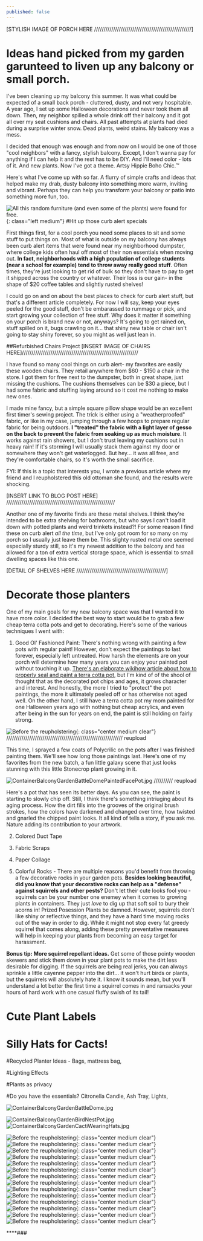 ```yaml
---
published: false
---
```

[STYLISH IMAGE OF PORCH HERE ///////////////////////////////////////////////////]

# Ideas hand picked from my garden garunteed to liven up any balcony or small porch.


I've been cleaning up my balcony this summer. It was what could be expected of a small back porch - cluttered, dusty, and not very hospitable. A year ago, I set up some Halloween decorations and never took them all down. Then, my neighbor spilled a whole drink off their balcony and it got all over my seat cushions and chairs. All past attempts at plants had died during a surprise winter snow. Dead plants, weird stains. My balcony was a mess.

I decided that enough was enough and from now on I would be one of those "cool neighbors" with a fancy, stylish balcony. Except, I don't wanna pay for anything if I can help it and the rest has to be DIY. And I'll need color - lots of it. And new plants. Now I've got a theme. Artsy Hippie Boho Chic.™ 

Here's what I've come up with so far. A flurry of simple crafts and ideas that helped make my drab, dusty balcony into something more warm, inviting and vibrant. Perhaps they can help you transform your balcony or patio into something more fun, too.

![All this random furniture (and even some of the plants) were found for free.](/media/ContainerBalconyGardenEaselandGardenShelves.jpg){: class="left medium"}
#Hit up those curb alert specials

First things first, for a cool porch you need some places to sit and some stuff to put things on. Most of what is outside on my balcony has always been curb alert items that were found near my neighborhood dumpster, where college kids often haul off most of their non essentials when moving out. **In fact, neighborhoods with a high population of college students (near a school for example) tend to throw away really good stuff**. Often times, they're just looking to get rid of bulk so they don't have to pay to get it shipped across the country or whatever. Their loss is our gain- in the shape of $20 coffee tables and slightly rusted shelves!

I could go on and on about the best places to check for curb alert stuff, but that's a different article completely. For now I will say, keep your eyes peeled for the good stuff, don't be embarassed to rummage or pick, and start growing your collection of free stuff. Why does it matter if something on your porch is brand new or not, anyways? It's going to get rained on, stuff spilled on it, bugs crawling on it... that shiny new table or chair isn't going to stay shiny forever, so you might as well just lean in.  

##Refurbished Chairs Project
[INSERT IMAGE OF CHAIRS HERE]/////////////////////////////////////////////////////////////

I have found so many cool things on curb alert- my favorites are easily these wooden chairs. They retail anywhere from $60 - $150 a chair in the store. I got them for free next to the dumpster, both in great shape, just missing the cushions. The cushions themselves can be $30 a piece, but I had some fabric and stuffing laying around so it cost me nothing to make new ones. 

I made mine fancy, but a simple square pillow shape would be an excellent first timer's sewing project. The trick is either using a "weatherproofed" fabric, or like in my case, jumping through a few hoops to prepare regular fabric for being outdoors. **I "treated" the fabric with a light layer of gesso on the back to prevent the fabric from soaking up as much moisture**. It works against rain showers, but I don't trust leaving my cushions out in heavy rain! If it's storming I will usually stack them against my door or somewhere they won't get waterlogged. But hey... it was all free, and they're comfortable chairs, so it's worth the small sacrifice. 

FYI: If this is a topic that interests you, I wrote a previous article where my friend and I reupholstered this old ottoman she found, and the results were shocking. 

[INSERT LINK TO BLOG POST HERE] /////////////////////////////////////////////////////////


Another one of my favorite finds are these metal shelves. I think they're intended to be extra shelving for bathrooms, but who says I can't load it down with potted plants and weird trinkets instead?! For some reason I find these on curb alert _all the time_, but I've only got room for so many on my porch so I usually just leave them be. This slighty rusted metal one seemed especially sturdy still, so it's my newest addition to the balcony and has allowed for a ton of extra vertical storage space, which is essential to small dwelling spaces like this one. 

[DETAIL OF SHELVES HERE ///////////////////////////////////////////////]

# Decorate those planters
One of my main goals for my new balcony space was that I wanted it to have more color. I decided the best way to start would be to grab a few cheap terra cotta pots and get to decorating. Here's some of the various techniques I went with: 

1. Good Ol' Fashioned Paint: 
There's nothing wrong with painting a few pots with regular paint! However, don't expect the paintings to last forever, especially left untreated. How harsh the elements are on your porch will determine how many years you can enjoy your painted pot without touching it up. [There's an elaborate wikihow article about how to properly seal and paint a terra cotta pot](https://www.wikihow.life/Paint-New-Terracotta-Pots), but I'm kind of of the shool of thought that as the decorated pot chips and ages, it grows character and interest. And honestly, the more I tried to "protect" the pot paintings, the more it ultimately peeled off or has otherwise not aged well. On the other hand, I still have a terra cotta pot my mom painted for one Halloween years ago with nothing but cheap acrylics, and even after being in the sun for years on end, the paint is still holding on fairly strong.   

![Before the reupholstering](/media/ContainerBalconyGardenGalaxyStoneCrop.jpg){: class="center medium clear"} ///////////////////////////////////////////////////////////// reupload 

This time, I sprayed a few coats of Polycrilic on the pots after I was finished painting them. We'll see how long those paintings last. Here's one of my favorites from the new batch, a fun little galaxy scene that just looks stunning with this little Stonecrop plant growing in it.

![ContainerBalconyGardenBattleDomePaintedFacePot.jpg]({{site.baseurl}}/media/ContainerBalconyGardenBattleDomePaintedFacePot.jpg) ////////// reupload

Here's a pot that has seen its better days. As you can see, the paint is starting to slowly chip off. Still, I think there's something intriuging about its aging process. How the dirt fills into the grooves of the original brush strokes, how the colors have darkened and changed over time, how twisted and gnarled the chipped paint looks. It all kind of tells a story, if you ask me. Nature adding its contribution to your artwork. 

2. Colored Duct Tape

3. Fabric Scraps

4. Paper Collage

5. Colorful Rocks - There are multiple reasons you'd benefit from throwing a few decorative rocks in your garden pots. **Besides looking beautiful, did you know that your decorative rocks can help as a "defense" against squirrels and other pests?** Don't let their cute looks fool you - squirrels can be your number one enemey when it comes to growing plants in containers. They just _love_ to dig up that soft soil to bury their acorns in! Prized Posession Plants be damned. However, squirrels don't like shiny or reflective things, and they have a hard time moving rocks out of the way in order to dig. While it might not stop every fat greedy squirrel that comes along, adding these pretty preventative measures will help in keeping your plants from becoming an easy target for harassment.

**Bonus tip: More squirrel repellant ideas.** Get some of those pointy wooden skewers and stick them down in your plant pots to make the dirt less desirable for digging. If the squirrels are being real jerks, you can always sprinkle a little cayenne pepper into the dirt... it won't hurt birds or plants, but the squirrels will absolutely hate it. I know it sounds mean, but you'll understand a lot better the first time a squirrel comes in and ransacks your hours of hard work with one casual fluffy swish of its tail!  

# Cute Plant Labels

# Silly Hats for Cacts! 




#Recycled Planter Ideas - Bags, mattress bag, 

#Lighting Effects


#Plants as privacy

#Do you have the essentials?
Citronella Candle, Ash Tray, Lights,



![ContainerBalconyGardenBattleDome.jpg]({{site.baseurl}}/media/ContainerBalconyGardenBattleDome.jpg)

![ContainerBalconyGardenBirdNestPot.jpg]({{site.baseurl}}/media/ContainerBalconyGardenBirdNestPot.jpg)
![ContainerBalconyGardenCactiWearingHats.jpg]({{site.baseurl}}/media/ContainerBalconyGardenCactiWearingHats.jpg)

![Before the reupholstering](/media/ContainerBalconyGardenGalaxyStoneCrop.jpg){: class="center medium clear"}
![Before the reupholstering](/media/ContainerBalconyGardenGrandmasPotSucculents.jpg){: class="center medium clear"}
![Before the reupholstering](/media/ContainerBalconyGardenHairofDogPotDetail.jpg){: class="center medium clear"}
![Before the reupholstering](/media/ContainerBalconyGardenHerbGardenShelfAndSucculents.jpg){: class="center medium clear"}
![Before the reupholstering](/media/ContainerBalconyGardenIcePlant.jpg){: class="center medium clear"}
![Before the reupholstering](/media/ContainerBalconyGardenJadePlantandServium.jpg){: class="center medium clear"}
![Before the reupholstering](/media/ContainerBalconyGardenPeeledPaintonPot.jpg){: class="center medium clear"}
![Before the reupholstering](/media/ContainerBalconyGardenShelfDetailHangingPot.jpg){: class="center medium clear"}
![Before the reupholstering](/media/ContainerBalconyGardenStrawberryIvyPot.jpg){: class="center medium clear"}
![Before the reupholstering](/media/ContainerBalconyGardenStrawberryIvyPotDetail.jpg){: class="center medium clear"}
![Before the reupholstering](/media/ContainerBalconyGardenSunShelfCacti.jpg){: class="center medium clear"}
![Before the reupholstering](/media/ContainerBalconyGardenTableplantsStonecropandVinca.jpg){: class="center medium clear"}
![Before the reupholstering](/media/ContainerBalconyGardenVincaComicBookPot.jpg){: class="center medium clear"}
![Before the reupholstering](/media/ContainerBalconyGardenVincaComic.jpg){: class="center medium clear"}



****###
